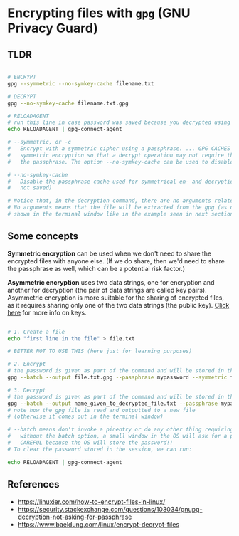 # Encrypting files with `gpg` (GNU Privacy Guard)

## TLDR

```Bash

# ENCRYPT
gpg --symmetric --no-symkey-cache filename.txt

# DECRYPT
gpg --no-symkey-cache filename.txt.gpg

# RELOADAGENT
# run this line in case password was saved because you decrypted using only gpg filename.txt.gpg
echo RELOADAGENT | gpg-connect-agent 

# --symmetric, or -c
#   Encrypt with a symmetric cipher using a passphrase. ... GPG CACHES THE PASSPHRASE used for
#   symmetric encryption so that a decrypt operation may not require that the user needs to enter
#   the passphrase. The option --no-symkey-cache can be used to disable this feature. 

# --no-symkey-cache
#   Disable the passphrase cache used for symmetrical en- and decryption (necessary so password is
#   not saved)

# Notice that, in the decryption command, there are no arguments related to the decryption itself.
# No arguments means that the file will be extracted from the gpg (as opposed to contents being
# shown in the terminal window like in the example seen in next section).

```


<!-- ≈≈≈≈≈≈≈≈≈≈≈≈≈≈≈≈≈≈≈≈≈≈≈≈≈≈≈≈≈≈≈≈≈≈≈≈≈≈≈≈≈≈≈***≈≈≈≈≈≈≈≈≈≈≈≈≈≈≈≈≈≈≈≈≈≈≈≈≈≈≈≈≈≈≈≈≈≈≈≈≈≈≈≈≈≈≈≈≈ -->
## Some concepts

**Symmetric encryption** can be used when we don't need to share the encrypted files with anyone 
else. (If we do share, then we'd need to share the passphrase as well, which can be a potential risk
factor.)

**Asymmetric encryption** uses two data strings, one for encryption and another for decryption
(the pair of data strings are called key pairs). Asymmetric encryption is more suitable for the
sharing of encrypted files, as it requires sharing only one of the two data strings (the public
key). [Click here][link_1] for more info on keys.

```Bash

# 1. Create a file
echo "first line in the file" > file.txt

# BETTER NOT TO USE THIS (here just for learning purposes)

# 2. Encrypt
# the password is given as part of the command and will be stored in the terminal history!!
gpg --batch --output file.txt.gpg --passphrase mypassword --symmetric file.txt

# 3. Decrypt
# the password is given as part of the command and will be stored in the terminal history!!
gpg --batch --output name_given_to_decrypted_file.txt --passphrase mypassword --decrypt file.txt.gpg
# note how the gpg file is read and outputted to a new file 
# (otherwise it comes out in the terminal window)

# --batch means don't invoke a pinentry or do any other thing requiring human interaction.
#   without the batch option, a small window in the OS will ask for a password
#   CAREFUL because the OS will store the password!!
# To clear the password stored in the session, we can run:

echo RELOADAGENT | gpg-connect-agent

```


<!-- ≈≈≈≈≈≈≈≈≈≈≈≈≈≈≈≈≈≈≈≈≈≈≈≈≈≈≈≈≈≈≈≈≈≈≈≈≈≈≈≈≈≈≈≈≈≈≈≈≈≈≈≈≈≈≈≈≈≈≈≈≈≈≈≈≈≈≈≈≈≈≈≈≈≈≈≈≈≈≈≈≈≈≈≈≈≈≈≈≈≈≈ -->
## References

* https://linuxier.com/how-to-encrypt-files-in-linux/
* https://security.stackexchange.com/questions/103034/gnupg-decryption-not-asking-for-passphrase
* https://www.baeldung.com/linux/encrypt-decrypt-files

[link_1]: https://itsfoss.com/gpg-encrypt-files-basic/#step-2-generating-a-gpg-key
